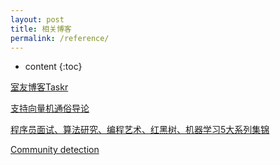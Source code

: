 ```yaml
---
layout: post
title: 相关博客
permalink: /reference/
---
```


* content
{:toc}

[室友博客Taskr](https://www.cnblogs.com/Taskr212/)

[支持向量机通俗导论](https://blog.csdn.net/v_JULY_v/article/details/7624837)

[程序员面试、算法研究、编程艺术、红黑树、机器学习5大系列集锦](https://blog.csdn.net/v_JULY_v/article/details/6543438)

[Community detection](https://blog.csdn.net/cmonkey_cfj/article/details/19242725)